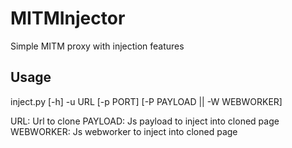 # MITMInjector

Simple MITM proxy with injection features

## Usage

inject.py [-h] -u URL [-p PORT] [-P PAYLOAD || -W WEBWORKER]

URL: Url to clone
PAYLOAD: Js payload to inject into cloned page
WEBWORKER: Js webworker to inject into cloned page